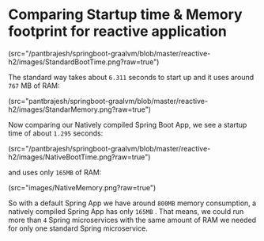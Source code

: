 <h1>Comparing Startup time & Memory footprint for reactive application</h1>

(src="/pantbrajesh/springboot-graalvm/blob/master/reactive-h2/images/StandardBootTime.png?raw=true")

The standard way takes about ```6.311``` seconds to start up and it uses around ```767``` MB of RAM:

(src="pantbrajesh/springboot-graalvm/blob/master/reactive-h2/images/StandarMemory.png?raw=true")

Now comparing our Natively compiled Spring Boot App, we see a startup time of about ```1.295``` seconds:

(src="/pantbrajesh/springboot-graalvm/blob/master/reactive-h2/images/NativeBootTime.png?raw=true")

and uses only ```165MB``` of RAM:

(src="images/NativeMemory.png?raw=true")

So with a default Spring App we have around ```800MB``` memory consumption, a natively compiled Spring App has only ```165MB``` . 
That means, we could run more than ```4``` Spring microservices with the same amount of RAM we needed for only one standard Spring microservice.

